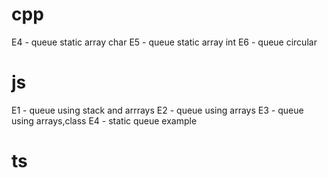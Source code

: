 # cpp
  E4 - queue static array char
  E5 - queue static array int
  E6 - queue circular 
# js
  E1 - queue using stack and arrrays
  E2 - queue using arrays 
  E3 - queue using arrays,class
  E4 - static queue example
# ts